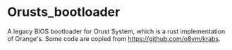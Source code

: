 # Orusts_bootloader

A legacy BIOS bootloader for Orust System, which is a rust implementation of Orange's. Some code are copied from https://github.com/o8vm/krabs.
